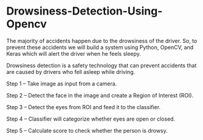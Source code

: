 # Drowsiness-Detection-Using-Opencv

The majority of accidents happen due to the drowsiness of the driver. So, to prevent these accidents we will build a system using Python, OpenCV, and Keras which will alert the driver when he feels sleepy.

Drowsiness detection is a safety technology that can prevent accidents that are caused by drivers who fell asleep while driving.

Step 1 – Take image as input from a camera.

Step 2 – Detect the face in the image and create a Region of Interest (ROI).

Step 3 – Detect the eyes from ROI and feed it to the classifier.

Step 4 – Classifier will categorize whether eyes are open or closed.

Step 5 – Calculate score to check whether the person is drowsy.
